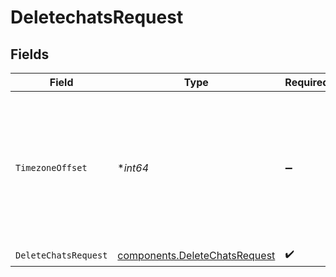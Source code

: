 # DeletechatsRequest


## Fields

| Field                                                                                                      | Type                                                                                                       | Required                                                                                                   | Description                                                                                                |
| ---------------------------------------------------------------------------------------------------------- | ---------------------------------------------------------------------------------------------------------- | ---------------------------------------------------------------------------------------------------------- | ---------------------------------------------------------------------------------------------------------- |
| `TimezoneOffset`                                                                                           | **int64*                                                                                                   | :heavy_minus_sign:                                                                                         | The offset of the client's timezone in minutes from UTC. e.g. PDT is -420 because it's 7 hours behind UTC. |
| `DeleteChatsRequest`                                                                                       | [components.DeleteChatsRequest](../../models/components/deletechatsrequest.md)                             | :heavy_check_mark:                                                                                         | N/A                                                                                                        |